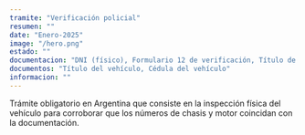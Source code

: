 ```yaml
---
tramite: "Verificación policial"
resumen: ""
date: "Enero-2025"
image: "/hero.png"
estado: ""
documentacion: "DNI (físico), Formulario 12 de verificación, Título de propiedad o tarjeta verde original"
documentos: "Título del vehículo, Cédula del vehículo"
informacion: ""
---
```


Trámite obligatorio en Argentina que consiste en la inspección física del vehículo para corroborar que los números de chasis y motor coincidan con la documentación.